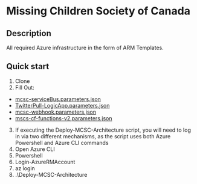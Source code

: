 # Missing Children Society of Canada

## Description
All required Azure infrastructure in the form of ARM Templates.

## Quick start
1. Clone
2. Fill Out:
- [mcsc-serviceBus.parameters.json](https://github.com/Missing-Children-Society-Canada/infrastructure/blob/master/mcsc-serviceBus.parameters.json)
- [TwitterPull-LogicApp.parameters.json](https://github.com/Missing-Children-Society-Canada/infrastructure/blob/master/TwitterPull-LogicApp.parameters.json)
- [mcsc-webhook.parameters.json](https://github.com/Missing-Children-Society-Canada/infrastructure/blob/master/mcsc-webhook.parameters.json)
- [mscs-cf-functions-v2.parameters.json](https://github.com/Missing-Children-Society-Canada/infrastructure/blob/master/mscs-cf-functions-v2.parameters.json)
3. If executing the Deploy-MCSC-Architecture script, you will need to log in via two different mechanisms, as the script uses both Azure Powershell and Azure CLI commands
 1. Open Azure CLI
 2. Powershell
 3. Login-AzureRMAccount
 4. az login
 5. .\Deploy-MCSC-Architecture
